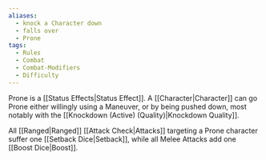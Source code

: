 ```yaml
---
aliases:
  - knock a Character down
  - falls over
  - Prone
tags:
  - Rules
  - Combat
  - Combat-Modifiers
  - Difficulty
---
```

Prone is a [[Status Effects|Status Effect]]. A [[Character|Character]] can go Prone either willingly using a Maneuver, or by being pushed down, most notably with the [[Knockdown (Active) (Quality)|Knockdown Quality]].

All [[Ranged|Ranged]] [[Attack Check|Attacks]] targeting a Prone character suffer one [[Setback Dice|Setback]], while all Melee Attacks add one [[Boost Dice|Boost]].